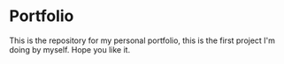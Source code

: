 # Portfolio
This is the repository for my personal portfolio, this is the first project I'm doing by myself. Hope you like it.
